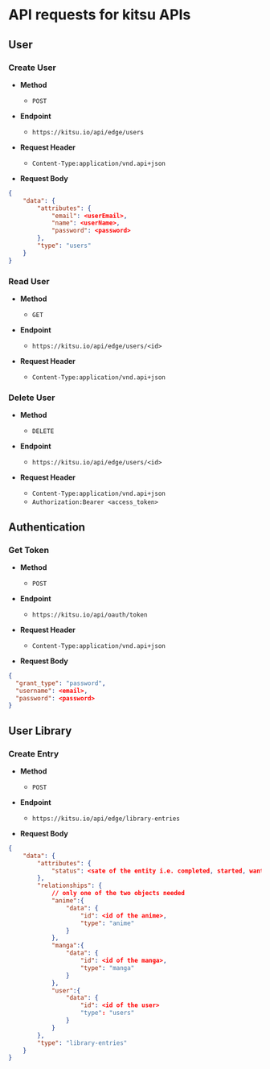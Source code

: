 # API requests for kitsu APIs

## User

### Create User

- **Method**
  - `POST`

- **Endpoint**
  - `https://kitsu.io/api/edge/users`

- **Request Header**
  - `Content-Type:application/vnd.api+json`

- **Request Body**

``` JSON
{
    "data": {
        "attributes": {
            "email": <userEmail>,
            "name": <userName>,
            "password": <password>
        },
        "type": "users"
    }
}
```

### Read User

- **Method**
  - `GET`

- **Endpoint**
  - `https://kitsu.io/api/edge/users/<id>`

- **Request Header**
  - `Content-Type:application/vnd.api+json`

### Delete User

- **Method**
  - `DELETE`

- **Endpoint**
  - `https://kitsu.io/api/edge/users/<id>`

- **Request Header**
  - `Content-Type:application/vnd.api+json`
  - `Authorization:Bearer <access_token>`

## Authentication

### Get Token

- **Method**
  - `POST`

- **Endpoint**
  - `https://kitsu.io/api/oauth/token`

- **Request Header**
  - `Content-Type:application/vnd.api+json`

- **Request Body**

``` JSON
{
  "grant_type": "password",
  "username": <email>,
  "password": <password>
}
```

## User Library

### Create Entry

- **Method**
  - `POST`

- **Endpoint**
  - `https://kitsu.io/api/edge/library-entries`

- **Request Body**

``` JSON
{
    "data": {
        "attributes": {
            "status": <sate of the entity i.e. completed, started, want to watch>
        },
        "relationships": {
            // only one of the two objects needed
            "anime":{
                "data": {
                    "id": <id of the anime>,
                    "type": "anime"
                }
            },
            "manga":{
                "data": {
                    "id": <id of the manga>,
                    "type": "manga"
                }
            },
            "user":{
                "data": {
                    "id": <id of the user>
                    "type": "users"
                }
            }
        },
        "type": "library-entries"
    }
}
```
